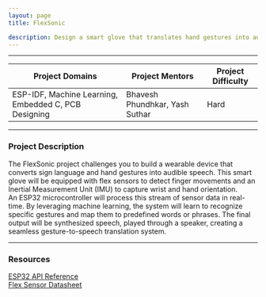 ```yaml
---
layout: page
title: FlexSonic

description: Design a smart glove that translates hand gestures into audible speech, empowering communication for the speech-impaired.
---
```


---

| Project Domains                                      | Project Mentors                 | Project Difficulty |
|------------------------------------------------------|---------------------------------|--------------------|
| ESP-IDF, Machine Learning, Embedded C, PCB Designing | Bhavesh Phundhkar, Yash Suthar   | Hard               |

---

### Project Description

The FlexSonic project challenges you to build a wearable device that converts sign language and hand gestures into audible speech. This smart glove will be equipped with flex sensors to detect finger movements and an Inertial Measurement Unit (IMU) to capture wrist and hand orientation.<br>
An ESP32 microcontroller will process this stream of sensor data in real-time. By leveraging machine learning, the system will learn to recognize specific gestures and map them to predefined words or phrases. The final output will be synthesized speech, played through a speaker, creating a seamless gesture-to-speech translation system.

---

### Resources
[ESP32 API Reference](https://docs.espressif.com/projects/esp-idf/en/stable/esp32/api-reference/index.html)<br>
[Flex Sensor Datasheet](https://cdn.sparkfun.com/assets/8/e/7/a/0/flex22.pdf)<br>